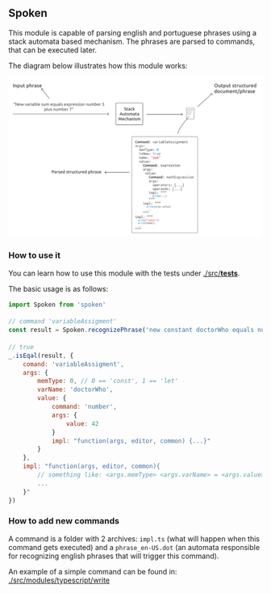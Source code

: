 ## Spoken

This module is capable of parsing english and portuguese phrases using a stack automata based mechanism. The phrases are parsed to commands, that can be executed later.

The diagram below illustrates how this module works:

![alt text](./diagram.png)


### How to use it

You can learn how to use this module with the tests under [./src/__tests__](./src/__tests__).

The basic usage is as follows:

```javascript
import Spoken from 'spoken'

// command 'variableAssigment'
const result = Spoken.recognizePhrase('new constant doctorWho equals number 42', 'en-US')

// true
_.isEqal(result, {
    comand: 'variableAssigment',
    args: {
        memType: 0, // 0 == 'const', 1 == 'let'
        varName: 'doctorWho',
        value: {
            command: 'number',
            args: {
                value: 42
            }
            impl: "function(args, editor, common) {...}"
        }
    },
    impl: "function(args, editor, common){
        // something like: <args.memType> <args.varName> = <args.value>
        ...
    }"
})

```

### How to add new commands

A command is a folder with 2 archives: `impl.ts` (what will happen when this command gets executed) and a `phrase_en-US.dot` (an automata responsible for recognizing english phrases that will trigger this command).

An example of a simple command can be found in: [./src/modules/typescript/write](./src/modules/typescript/write)